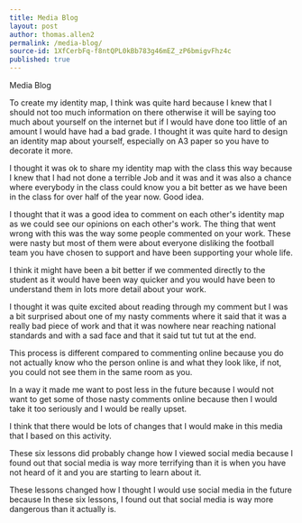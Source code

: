 ```yaml
---
title: Media Blog
layout: post
author: thomas.allen2
permalink: /media-blog/
source-id: 1XfCerbFq-f8ntQPL0kBb783g46mEZ_zP6bmigvFhz4c
published: true
---
```

Media Blog

To create my identity map, I think was quite hard because I  knew that I should not too much information on there otherwise it will be saying too much about yourself on the internet but if I would have done too little of an amount I would have had a bad grade. I thought it was quite hard to design an identity map about yourself, especially on A3 paper so you have to  decorate it more.

I thought it was ok to share my identity map with the class this way because I knew that I had not done a terrible Job and it was and it was also a chance where everybody in the class could know you a bit better as we have been in the class for over half of the year now. Good idea.

I thought that it was a good idea to comment on each other's identity map as we could see our opinions on each other's work. The thing that went wrong with this was the way some people commented on your work. These were nasty but most of them were about everyone disliking the football team you have chosen to support and have been supporting your whole life.

I think it might have been  a bit better if we commented directly to the student as it would have been way quicker and you would have been to understand them in lots more detail about your work.

I thought it was quite excited about reading through my comment but I was a bit surprised about one of my nasty comments where it said that it was a really bad piece of work and that it was nowhere near reaching national standards and with a sad face and that it said tut tut tut at the end.

This process is different compared to commenting online because you do not actually know who the person online is and what they look like, if not, you could not see them in the same room as you.

In a way it made me want to post less in the future because I would not want to get some of those nasty comments online because then I would take it too seriously and I would be really upset.

I think that there would be lots of changes that I would make in this media that I based on this activity.

These six lessons did probably change how I viewed social media because I found out that social media is way more terrifying than it is when you have not heard of it and you are starting to learn about it.

These lessons changed how I thought I would use social media in the future because In these six lessons, I found out that social media is way more dangerous than it actually is.  

